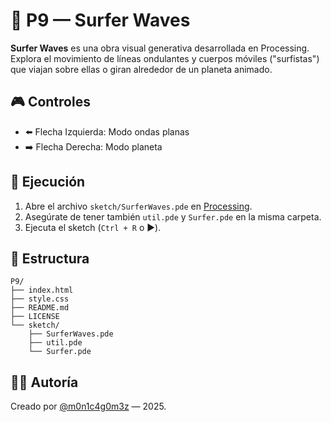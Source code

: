 # 🌊 P9 — Surfer Waves

**Surfer Waves** es una obra visual generativa desarrollada en Processing. Explora el movimiento de líneas ondulantes y cuerpos móviles ("surfistas") que viajan sobre ellas o giran alrededor de un planeta animado.

## 🎮 Controles

- ⬅️ Flecha Izquierda: Modo ondas planas
- ➡️ Flecha Derecha: Modo planeta

## 🚀 Ejecución

1. Abre el archivo `sketch/SurferWaves.pde` en [Processing](https://processing.org/download/).
2. Asegúrate de tener también `util.pde` y `Surfer.pde` en la misma carpeta.
3. Ejecuta el sketch (`Ctrl + R` o ▶️).

## 📁 Estructura

```
P9/
├── index.html
├── style.css
├── README.md
├── LICENSE
└── sketch/
    ├── SurferWaves.pde
    ├── util.pde
    └── Surfer.pde
```

## 🧑‍🎨 Autoría

Creado por [@m0n1c4g0m3z](https://github.com/m0n1c4g0m3z) — 2025.
